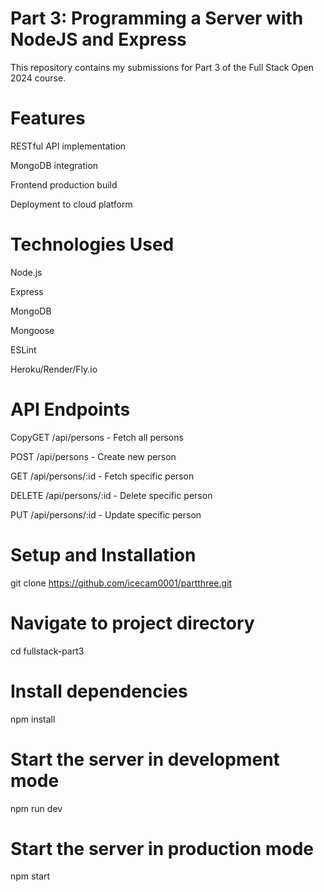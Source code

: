 # Part 3: Programming a Server with NodeJS and Express

This repository contains my submissions for Part 3 of the Full Stack Open 2024 course.
# Features

RESTful API implementation

MongoDB integration

Frontend production build

Deployment to cloud platform

# Technologies Used

Node.js

Express

MongoDB

Mongoose

ESLint

Heroku/Render/Fly.io

# API Endpoints
CopyGET /api/persons - Fetch all persons

POST /api/persons - Create new person

GET /api/persons/:id - Fetch specific person

DELETE /api/persons/:id - Delete specific person

PUT /api/persons/:id - Update specific person

# Setup and Installation
git clone https://github.com/icecam0001/partthree.git

# Navigate to project directory
cd fullstack-part3

# Install dependencies
npm install

# Start the server in development mode
npm run dev

# Start the server in production mode
npm start
